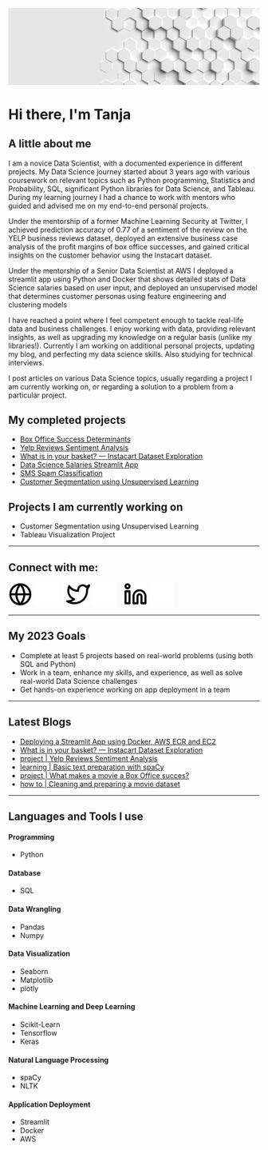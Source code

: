 ![header](img/header.png)

# Hi there, I'm Tanja

## A little about me

I am a novice Data Scientist, with a documented experience in different projects. My Data Science journey started about 3 years ago with various coursework on relevant topics such as Python programming, Statistics and Probability, SQL, significant Python libraries for Data Science, and Tableau. During my learning journey I had a chance to work with mentors who guided and advised me on my end-to-end personal projects.

Under the mentorship of a former Machine Learning Security at Twitter, I achieved prediction accuracy of 0.77 of a sentiment of the review on the YELP business reviews dataset, deployed an extensive business case analysis of the profit margins of box office successes, and gained critical insights on the customer behavior using the Instacart dataset.

Under the mentorship of a Senior Data Scientist at AWS I deployed a streamlit app using Python and Docker that shows detailed stats of Data Science salaries based on user input, and deployed an unsupervised model that determines customer personas using feature engineering and clustering models

I have reached a point where I feel competent enough to tackle real-life data and business challenges. I enjoy working with data, providing relevant insights, as well as upgrading my knowledge on a regular basis (unlike my libraries!). Currently I am working on additional personal projects, updating my blog, and perfecting my data science skills. Also studying for technical interviews.

I post articles on various Data Science topics, usually regarding a project I am currently working on, or regarding a solution to a problem from a particular project.

## My completed projects

- [Box Office Success Determinants](https://github.com/adzict/box_office_determinants)
- [Yelp Reviews Sentiment Analysis](https://github.com/adzict/yelp_sentiment_analysis)
- [What is in your basket? — Instacart Dataset Exploration](https://github.com/adzict/instacart_data_exploration)
- [Data Science Salaries Streamlit App](https://github.com/adzict/data_science_salaries)
- [SMS Spam Classification](https://github.com/adzict/sms_spam_classification)
- [Customer Segmentation using Unsupervised Learning](https://github.com/adzict/online_retail_customer_segmentation)

## Projects I am currently working on

- Customer Segmentation using Unsupervised Learning
- Tableau Visualization Project

---

## Connect with me:

[![website](./img/globe-light.svg)](https://adzict.github.io#gh-light-mode-only)
[![website](./img/globe-dark.svg)](https://adzict.github.io#gh-dark-mode-only)
&nbsp;&nbsp;
[![website](./img/twitter-light.svg)](https://twitter.com/adzic_tanja#gh-light-mode-only)
[![website](./img/twitter-dark.svg)](https://twitter.com/adzic_tanja#gh-dark-mode-only)
&nbsp;&nbsp;
[![website](./img/linkedin-light.svg)](https://www.linkedin.com/in/tanja-ad%C5%BEi%C4%87/#gh-light-mode-only)
[![website](./img/linkedin-dark.svg)](https://www.linkedin.com/in/tanja-ad%C5%BEi%C4%87/#gh-dark-mode-only)

---

## My 2023 Goals

- Complete at least 5 projects based on real-world problems (using both SQL and Python)
- Work in a team, enhance my skills, and experience, as well as solve real-world Data Science challenges
- Get hands-on experience working on app deployment in a team

---

## Latest Blogs

- [Deploying a Streamlit App using Docker, AWS ECR and EC2](https://medium.com/@adzic-tanja/deploying-a-streamlit-app-using-docker-aws-ecr-and-ec2-ad6c15a0b225)
- [What is in your basket? — Instacart Dataset Exploration](https://adzic-tanja.medium.com/what-is-in-your-basket-instacart-dataset-exploration-11eb9f123680)
- [project | Yelp Reviews Sentiment Analysis](https://adzic-tanja.medium.com/project-yelp-reviews-sentiment-analysis-80d067981c01)
- [learning | Basic text preparation with spaCy](https://adzic-tanja.medium.com/learning-basic-text-preparation-with-spacy-df39a51c4dcd)
- [project | What makes a movie a Box Office succes?](https://adzic-tanja.medium.com/project-what-makes-a-movie-a-box-office-succes-d5cc1dc3c5aa)
- [how to | Cleaning and preparing a movie dataset](https://adzic-tanja.medium.com/how-to-cleaning-and-preparing-a-movie-dataset-5dce3cab86f8)

---

## Languages and Tools I use

#### Programming
- Python

#### Database
- SQL

#### Data Wrangling
- Pandas
- Numpy

#### Data Visualization
- Seaborn
- Matplotlib
- plotly

#### Machine Learning and Deep Learning
- Scikit-Learn
- Tensorflow
- Keras

#### Natural Language Processing
- spaCy
- NLTK

#### Application Deployment
- Streamlit
- Docker
- AWS